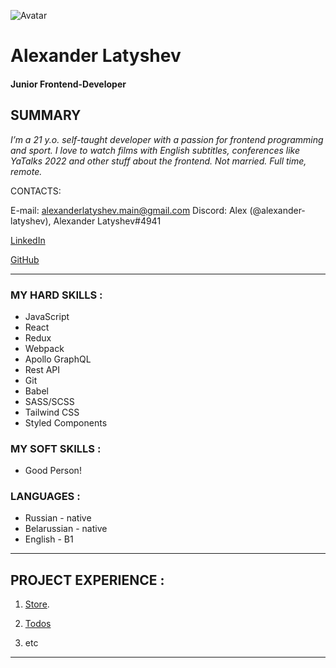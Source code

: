 ![Avatar](https://i.pinimg.com/originals/8a/de/fe/8adefe5af862b4f9cec286c6ee4722cb.jpg)

# Alexander Latyshev

#### **Junior Frontend-Developer**

## SUMMARY

_I’m a 21 y.o. self-taught developer with a passion for frontend programming and sport. I love to watch films with English subtitles, conferences like YaTalks 2022 and other stuff about the frontend. Not married. Full time, remote._

CONTACTS:

E-mail: alexanderlatyshev.main@gmail.com
Discord: Alex (@alexander-latyshev), Alexander Latyshev#4941

[LinkedIn](https://www.linkedin.com/in/alexander-latyshev/)

[GitHub](https://github.com/alexander-latyshev)

---

### MY HARD SKILLS :

- JavaScript
- React
- Redux
- Webpack
- Apollo GraphQL
- Rest API
- Git
- Babel
- SASS/SCSS
- Tailwind CSS
- Styled Components

### MY SOFT SKILLS :

- Good Person!

### LANGUAGES :

- Russian - native
- Belarussian - native
- English - B1

---

## PROJECT EXPERIENCE :

1. [Store](https://scandiweb-store-rtk.vercel.app/).

2. [Todos](https://todomvc-rtk.vercel.app/)

3. etc

---
